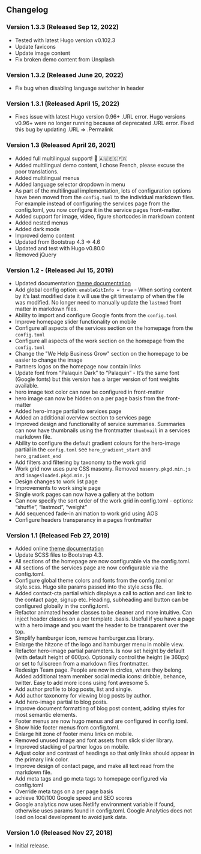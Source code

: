 ## Changelog

### Version 1.3.3 (Released Sep 12, 2022)

- Tested with latest Hugo version v0.102.3
- Update favicons
- Update image content
- Fix broken demo content from Unsplash

### Version 1.3.2 (Released June 20, 2022)

- Fix bug when disabling language switcher in header

### Version 1.3.1 (Released April 15, 2022)

- Fixes issue with latest Hugo version 0.96+ .URL error. Hugo versions v0.96+ were no longer running because of deprecated .URL error. Fixed this bug by updating .URL => .Permalink

### Version 1.3 (Released April 26, 2021)

- Added full multilingual support! 👋 🇦🇺🇪🇸🇫🇷
- Added multilingual demo content, I chose French, please excuse the poor translations.
- Added multilingual menus
- Added language selector dropdown in menu
- As part of the multilingual implementation, lots of configuration options have been moved from the `config.toml` to the individual markdown files. For example instead of configuring the services page from the config.toml, you now configure it in the service pages front-matter.
- Added support for image, video, figure shortcodes in markdown content
- Added nested menus
- Added dark mode
- Improved demo content
- Updated from Bootstrap 4.3 => 4.6
- Updated and test with Hugo v0.80.0
- Removed jQuery

### Version 1.2 - (Released Jul 15, 2019)

- Updated documentation [theme documentation](/docs/hugo-advance-pro/install-theme)
- Add global config option: `enableGitInfo = true` - When sorting content by it’s last modified date it will use the git timestamp of when the file was modified. No longer need to manually update the `lastmod` front matter in markdown files.
- Ability to import and configure Google fonts from the `config.toml`
- Improve homepage slider functionality on mobile
- Configure all aspects of the services section on the homepage from the `config.toml`
- Configure all aspects of the work section on the homepage from the `config.toml`
- Change the "We Help Business Grow" section on the homepage to be easier to change the image
- Partners logos on the homepage now contain links
- Update font from “Palaquin Dark” to “Palaquin” - It’s the same font (Google fonts) but this version has a larger version of font weights available.
- hero image text color can now be configured in front-matter
- hero image can now be hidden on a per page basis from the front-matter
- Added hero-image partial to services page
- Added an additional overview section to services page
- Improved design and functionality of service summaries. Summaries can now have thumbnails using the frontmatter `thumbnail` in a services markdown file.
- Ability to configure the default gradient colours for the hero-image partial in the `config.toml` see `hero_gradient_start` and `hero_gradient_end`
- Add filters and filtering by taxonomy to the work grid
- Work grid now uses pure CSS masonry. Removed `masonry.pkgd.min.js` and `imagesloaded.pkgd.min.js`
- Design changes to work list page
- Improvements to work single page
- Single work pages can now have a gallery at the bottom
- Can now specify the sort order of the work grid in config.toml - options: “shuffle”, “lastmod”, “weight”
- Add sequenced fade-in animation to work grid using AOS
- Configure headers transparancy in a pages frontmatter

### Version 1.1 (Released Feb 27, 2019)

- Added online [theme documentation](/docs/hugo-advance-pro/install-theme)
- Update SCSS files to Bootstrap 4.3.
- All sections of the homepage are now configurable via the config.toml.
- All sections of the services page are now configurable via the config.toml.
- Configure global theme colors and fonts from the config.toml or style.scss. Hugo site params passed into the style.scss file.
- Added contact-cta partial which displays a call to action and can link to the contact page, signup etc. Heading, subheading and button can be configured globally in the config.toml.
- Refactor animated header classes to be cleaner and more intuitive. Can inject header classes on a per template .basis. Useful if you have a page with a hero image and you want the header to be transparent over the top.
- Simplify hamburger icon, remove hamburger.css library.
- Enlarge the hitzone of the logo and hamburger menu in mobile view.
- Refactor hero-image partial parameters. Is now set height by default (with default height of 600px). Optionally control the height (ie 360px) or set to fullscreen from a markdown files frontmatter.
- Redesign Team page. People are now in circles, where they belong. Added additional team member social media icons: dribble, behance, twitter. Easy to add more icons using font awesome 5.
- Add author profile to blog posts, list and single.
- Add author taxonomy for viewing blog posts by author.
- Add hero-image partial to blog posts.
- Improve document formatting of blog post content, adding styles for most semantic elements.
- Footer menus are now hugo menus and are configured in config.toml.
- Show hide footer menus from config.toml.
- Enlarge hit zone of footer menu links on mobile.
- Removed unused image and font assets from slick slider library.
- Improved stacking of partner logos on mobile.
- Adjust color and contrast of headings so that only links should appear in the primary link color.
- Improve design of contact page, and make all text read from the markdown file.
- Add meta tags and go meta tags to homepage configured via config.toml
- Override meta tags on a per page basis
- achieve 100/100 Google speed and SEO scores
- Google analytics now uses Netlify environment variable if found, otherwise uses params found in config.toml. Google Analytics does not load on local development to avoid junk data.

### Version 1.0 (Released Nov 27, 2018)

- Initial release.
